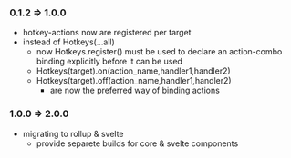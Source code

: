 ### 0.1.2 => 1.0.0

- hotkey-actions now are registered per target
- instead of Hotkeys(...all)
  - now Hotkeys.register() must be used to declare an action-combo binding explicitly before it can be used
  - Hotkeys(target).on(action_name,handler1,handler2)
  - Hotkeys(target).off(action_name,handler1,handler2)
    - are now the preferred way of binding actions


### 1.0.0 => 2.0.0    
- migrating to rollup & svelte 
  - provide separete builds for core & svelte components